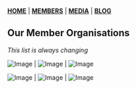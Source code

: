 [**HOME**](https://springblock.github.io/website/) | [**MEMBERS**](https://springblock.github.io/website/members/) | [**MEDIA**](https://springblock.github.io/website/media/) | [**BLOG**](https://springblock.github.io/website/blog/)

## Our Member Organisations

_This list is always changing_

![Image](https://springblock.github.io/website/logos/BOWMANS.jpg) | ![Image](https://springblock.github.io/website/logos/BankservAfrica.png) | ![Image](https://springblock.github.io/website/logos/Capitec_Bank_Logo.png)

![Image](https://springblock.github.io/website/logos/Citadel-logo.jpg) | ![Image](https://springblock.github.io/website/logos/DA_Logo_Final_2017.jpg) | ![Image](https://springblock.github.io/website/logos/FirstRand-logo.png)
